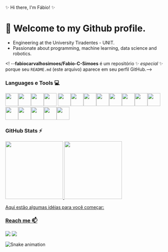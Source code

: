 ✨ Hi there, I'm Fábio! ✨

# 👋 Welcome to my Github profile.

- Engineering at the University Tiradentes - UNIT.
- Passionate about programming, machine learning, data science and robotics.

<! --**fabiocarvalhosimoes/Fabio-C-Simoes** é um repositório ✨ _especial_ ✨ porque seu `README.md` (este arquivo) aparece em seu perfil GitHub.-->

### Languages e Tools 💻 

<img src="https://cdn.jsdelivr.net/gh/devicons/devicon@latest/icons/vscode/vscode-original-wordmark.svg" width="40" height="40"/><img loading="fabio" src="https://cdn.jsdelivr.net/gh/devicons/devicon/icons/git/git-original.svg" width="40" height="40"/><img src="https://cdn.jsdelivr.net/gh/devicons/devicon@latest/icons/anaconda/anaconda-original-wordmark.svg" width="40" height="40"/><img src="https://cdn.jsdelivr.net/gh/devicons/devicon@latest/icons/jupyter/jupyter-original-wordmark.svg" width="40" height="40"/> <img src="https://cdn.jsdelivr.net/gh/devicons/devicon@latest/icons/python/python-original-wordmark.svg" width="40" height="40"/><img src="https://cdn.jsdelivr.net/gh/devicons/devicon@latest/icons/numpy/numpy-original-wordmark.svg" width="40" height="40"/><img src="https://cdn.jsdelivr.net/gh/devicons/devicon@latest/icons/pandas/pandas-original-wordmark.svg" width="40" height="40"/><img src="https://cdn.jsdelivr.net/gh/devicons/devicon@latest/icons/r/r-plain.svg" width="40" height="40"/><img src="https://cdn.jsdelivr.net/gh/devicons/devicon@latest/icons/mysql/mysql-original-wordmark.svg" width="40" height="40"/><img src="https://cdn.jsdelivr.net/gh/devicons/devicon@latest/icons/postgresql/postgresql-original-wordmark.svg" width="40" height="40"/><img src="https://cdn.jsdelivr.net/gh/devicons/devicon@latest/icons/azuresqldatabase/azuresqldatabase-original.svg" width="40" height="40"/><img src="https://cdn.jsdelivr.net/gh/devicons/devicon@latest/icons/tensorflow/tensorflow-original-wordmark.svg"  width="40" height="40"/><img src="https://cdn.jsdelivr.net/gh/devicons/devicon@latest/icons/scikitlearn/scikitlearn-original.svg" width="40" height="40"/><img src="https://cdn.jsdelivr.net/gh/devicons/devicon@latest/icons/css3/css3-original-wordmark.svg" width="40" height="40"/><img src="https://cdn.jsdelivr.net/gh/devicons/devicon@latest/icons/html5/html5-original-wordmark.svg" width="40" height="40"/><img src="https://cdn.jsdelivr.net/gh/devicons/devicon@latest/icons/javascript/javascript-original.svg" width="40" height="40"/><img src="https://cdn.jsdelivr.net/gh/devicons/devicon@latest/icons/php/php-plain.svg" width="40" height="40"/>
          
          
                   
### GitHub Stats ⚡

<div>
<a href="https://github.com/fabiocarvalhosimoes">
<img loading="fabio" height="180em" src="https://github-readme-stats.vercel.app/api/top-langs/?username=seu-usuário-aqui&layout=compact&langs_count=7&theme=dracula"/>
<img loading="fabio" height="180em" src="https://github-readme-stats.vercel.app/api?username=seu-usuário-aqui&show_icons=true&theme=dracula&include_all_commits=true&count_private=true"/>
</div>
          

Aqui estão algumas idéias para você começar:

### Reach me 📫

<div>
<a href = "mailto:fcsimoes83@gmail.com"><img loading="fabio" src="https://img.shields.io/badge/Gmail-D14836?style=for-the-badge&logo=gmail&logoColor=white" target="_blank"></a>
<a href="https://www.linkedin.com/in/fábio-c-simões-885583ba/" target="_blank"><img loading="fabio" src="https://img.shields.io/badge/-LinkedIn-%230077B5?style=for-the-badge&logo=linkedin&logoColor=white" target="_blank"></a>   
</div>

![Snake animation](https://github.com/fabiocarvalhosimoes/fabiocarvalhosimoes/blob/output/github-contribution-grid-snake.svg)

